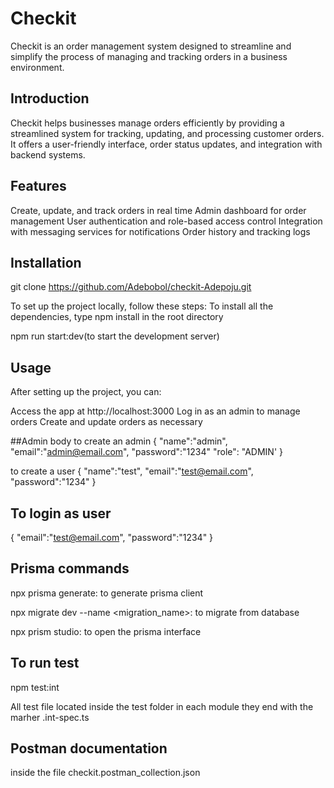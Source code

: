 # Checkit

Checkit is an order management system designed to streamline and simplify the process of managing and tracking orders in a business environment.

## Introduction

Checkit helps businesses manage orders efficiently by providing a streamlined system for tracking, updating, and processing customer orders. It offers a user-friendly interface, order status updates, and integration with backend systems.

## Features

Create, update, and track orders in real time
Admin dashboard for order management
User authentication and role-based access control
Integration with messaging services for notifications
Order history and tracking logs

## Installation

git clone https://github.com/Adebobol/checkit-Adepoju.git

To set up the project locally, follow these steps:
To install all the dependencies, type npm install in the root directory

npm run start:dev(to start the development server)

## Usage

After setting up the project, you can:

Access the app at http://localhost:3000
Log in as an admin to manage orders
Create and update orders as necessary

##Admin body
to create an admin
{
"name":"admin",
"email":"admin@email.com",
"password":"1234"
"role": "ADMIN'
}

to create a user
{
"name":"test",
"email":"test@email.com",
"password":"1234"
}

## To login as user

{
"email":"test@email.com",
"password":"1234"
}

## Prisma commands

npx prisma generate: to generate prisma client

npx migrate dev --name <migration_name>: to migrate from database

npx prism studio: to open the prisma interface

## To run test

npm test:int

All test file located inside the test folder in each module they end with the marher .int-spec.ts

## Postman documentation

inside the file checkit.postman_collection.json
